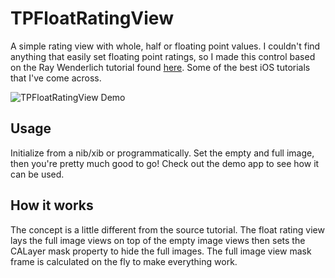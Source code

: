TPFloatRatingView
=================

A simple rating view with whole, half or floating point values. I couldn't find anything that easily set floating point ratings, so I made this control based on the Ray Wenderlich tutorial found [here](goo.gl/B49Al4). Some of the best iOS tutorials that I've come across.

![TPFloatRatingView Demo](https://raw.github.com/strekfus/TPFloatRatingView/master/TPFloatRatingViewDemo.gif "TPFloatRatingView Demo")

Usage
-----

Initialize from a nib/xib or programmatically. Set the empty and full image, then you're pretty much good to go! Check out the demo app to see how it can be used.

How it works
------------

The concept is a little different from the source tutorial. The float rating view lays the full image views on top of the empty image views then sets the CALayer mask property to hide the full images. The full image view mask frame is calculated on the fly to make everything work.
